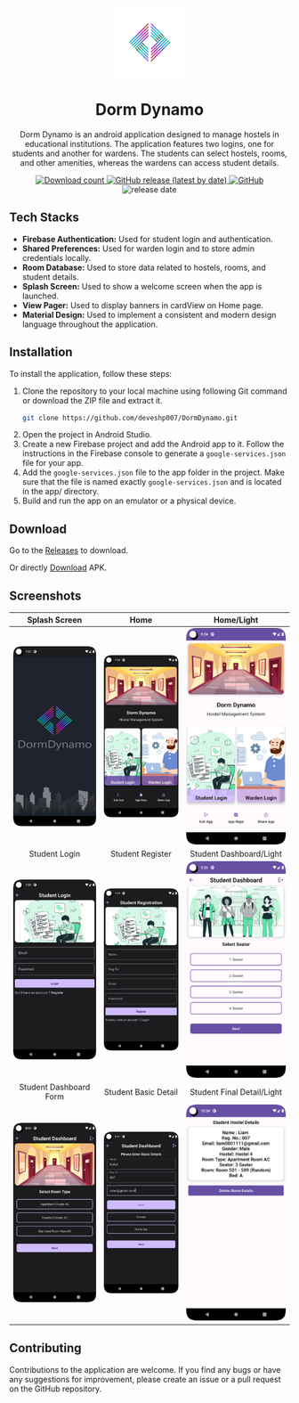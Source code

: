 <p align="center">
  <img src="app/src/main/res/mipmap-xxxhdpi/ic_launcher_foreground.png" align="center" width="128" height="128" />
<p>

<h1 align="center">Dorm Dynamo</h1>

<p align="center">
Dorm Dynamo is an android application designed to manage hostels in educational institutions. The application features two logins, one for students and another for wardens. The students can select hostels, rooms, and other amenities, whereas the wardens can access student details. 
</p>

<div align="center">
    <a href="https://github.com/deveshp007/DormDynamo/releases">

  <img alt="Download count" src="https://img.shields.io/github/downloads/deveshp007/DormDynamo/total?style=social">
  </a>
      <a href="https://github.com/deveshp007/DormDynamo/releases/latest">
    <img alt="GitHub release (latest by date)" src="https://img.shields.io/github/v/release/deveshp007/DormDynamo?style=social">
  </a>
  <a href="https://github.com/deveshp007/DormDynamo/blob/main/LICENSE.md">
    <img alt="GitHub" src="https://img.shields.io/github/license/deveshp007/DormDynamo?style=social">
  </a>
  <img alt="release date" src="https://img.shields.io/github/release-date/deveshp007/DormDynamo?style=social">
</div>

## Tech Stacks

- <b>Firebase Authentication:</b> Used for student login and authentication.
- <b>Shared Preferences:</b> Used for warden login and to store admin credentials locally.
- <b>Room Database:</b> Used to store data related to hostels, rooms, and student details.
- <b>Splash Screen:</b> Used to show a welcome screen when the app is launched.
- <b>View Pager:</b> Used to display banners in cardView on Home page.
- <b>Material Design:</b> Used to implement a consistent and modern design language throughout the application.

## Installation

To install the application, follow these steps:

1. Clone the repository to your local machine using following Git command or download the ZIP file and extract it.
   ```bash
   git clone https://github.com/deveshp007/DormDynamo.git
   ```
2. Open the project in Android Studio.
3. Create a new Firebase project and add the Android app to it. Follow the instructions in the Firebase console to generate a `google-services.json` file for your app.
4. Add the `google-services.json` file to the app folder in the project. Make sure that the file is named exactly `google-services.json` and is located in the app/ directory.
5. Build and run the app on an emulator or a physical device.

## Download

Go to the [Releases](https://github.com/deveshp007/DormDynamo/releases) to download.

Or directly [Download](https://github.com/deveshp007/DormDynamo/releases/download/v1.0.1/DormDynamo.apk) APK.

## Screenshots

|                   Splash Screen                   |                        Home                        |                      Home/Light                       |
|:-------------------------------------------------:|:--------------------------------------------------:|:-----------------------------------------------------:|
|        ![splash](images/splashScreen.png)         |            ![home](images/homePage.png)            |          ![Home/Light](images/lightHome.png)          |
|                   Student Login                   |                  Student Register                  |                Student Dashboard/Light                |
|     ![StudentLogin](images/studentLogin.png)      |   ![studentRegister](images/studentRegister.png)   | ![studentDashboard](images/studentDashboardLight.png) |
|              Student Dashboard Form               |                Student Basic Detail                |              Student Final Detail/Light               |
|  ![selectRoomType](images/studentDashboardA.png)  |  ![studentRegister](images/studentDashboardB.png)  |      ![studentDetail](images/studentDetails.png)      |

## Contributing

Contributions to the application are welcome. If you find any bugs or have any suggestions for improvement, please create an issue or a pull request on the GitHub repository.
